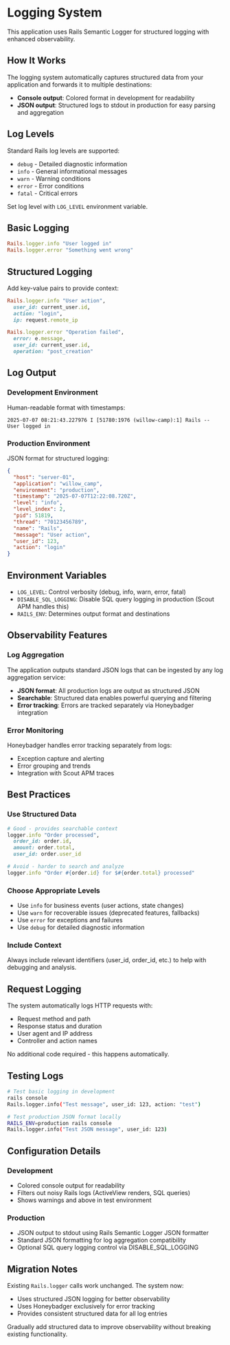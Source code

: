 # Logging System

This application uses Rails Semantic Logger for structured logging with enhanced observability.

## How It Works

The logging system automatically captures structured data from your application and forwards it to multiple destinations:

- **Console output**: Colored format in development for readability
- **JSON output**: Structured logs to stdout in production for easy parsing and aggregation

## Log Levels

Standard Rails log levels are supported:
- `debug` - Detailed diagnostic information
- `info` - General informational messages
- `warn` - Warning conditions
- `error` - Error conditions
- `fatal` - Critical errors

Set log level with `LOG_LEVEL` environment variable.

## Basic Logging

```ruby
Rails.logger.info "User logged in"
Rails.logger.error "Something went wrong"
```

## Structured Logging

Add key-value pairs to provide context:

```ruby
Rails.logger.info "User action", 
  user_id: current_user.id, 
  action: "login", 
  ip: request.remote_ip

Rails.logger.error "Operation failed", 
  error: e.message, 
  user_id: current_user.id,
  operation: "post_creation"
```

## Log Output

### Development Environment
Human-readable format with timestamps:
```
2025-07-07 08:21:43.227976 I [51780:1976 (willow-camp):1] Rails -- User logged in
```

### Production Environment
JSON format for structured logging:
```json
{
  "host": "server-01",
  "application": "willow_camp",
  "environment": "production",
  "timestamp": "2025-07-07T12:22:08.720Z",
  "level": "info",
  "level_index": 2,
  "pid": 51819,
  "thread": "70123456789",
  "name": "Rails",
  "message": "User action",
  "user_id": 123,
  "action": "login"
}
```

## Environment Variables

- `LOG_LEVEL`: Control verbosity (debug, info, warn, error, fatal)
- `DISABLE_SQL_LOGGING`: Disable SQL query logging in production (Scout APM handles this)
- `RAILS_ENV`: Determines output format and destinations

## Observability Features

### Log Aggregation
The application outputs standard JSON logs that can be ingested by any log aggregation service:
- **JSON format**: All production logs are output as structured JSON
- **Searchable**: Structured data enables powerful querying and filtering
- **Error tracking**: Errors are tracked separately via Honeybadger integration

### Error Monitoring
Honeybadger handles error tracking separately from logs:
- Exception capture and alerting
- Error grouping and trends
- Integration with Scout APM traces

## Best Practices

### Use Structured Data
```ruby
# Good - provides searchable context
logger.info "Order processed", 
  order_id: order.id, 
  amount: order.total, 
  user_id: order.user_id

# Avoid - harder to search and analyze
logger.info "Order #{order.id} for $#{order.total} processed"
```

### Choose Appropriate Levels
- Use `info` for business events (user actions, state changes)
- Use `warn` for recoverable issues (deprecated features, fallbacks)
- Use `error` for exceptions and failures
- Use `debug` for detailed diagnostic information

### Include Context
Always include relevant identifiers (user_id, order_id, etc.) to help with debugging and analysis.

## Request Logging

The system automatically logs HTTP requests with:
- Request method and path
- Response status and duration
- User agent and IP address
- Controller and action names

No additional code required - this happens automatically.

## Testing Logs

```bash
# Test basic logging in development
rails console
Rails.logger.info("Test message", user_id: 123, action: "test")

# Test production JSON format locally
RAILS_ENV=production rails console
Rails.logger.info("Test JSON message", user_id: 123)
```

## Configuration Details

### Development
- Colored console output for readability
- Filters out noisy Rails logs (ActiveView renders, SQL queries)
- Shows warnings and above in test environment

### Production
- JSON output to stdout using Rails Semantic Logger JSON formatter
- Standard JSON formatting for log aggregation compatibility
- Optional SQL query logging control via DISABLE_SQL_LOGGING

## Migration Notes

Existing `Rails.logger` calls work unchanged. The system now:
- Uses structured JSON logging for better observability
- Uses Honeybadger exclusively for error tracking
- Provides consistent structured data for all log entries

Gradually add structured data to improve observability without breaking existing functionality.